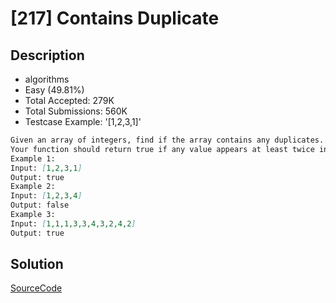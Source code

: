 # [217] Contains Duplicate

## Description

* algorithms
* Easy (49.81%)
* Total Accepted:    279K
* Total Submissions: 560K
* Testcase Example:  '[1,2,3,1]'

```md
Given an array of integers, find if the array contains any duplicates.
Your function should return true if any value appears at least twice in the array, and it should return false if every element is distinct.
Example 1:
Input: [1,2,3,1]
Output: true
Example 2:
Input: [1,2,3,4]
Output: false
Example 3:
Input: [1,1,1,3,3,4,3,2,4,2]
Output: true

```

## Solution

[SourceCode](./solution.js)